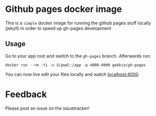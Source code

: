 # Github pages docker image

This is a `simple` docker image for running the github pages stuff locally (jekyll) in order to speed up gh-pages development

## Usage

Go to your app root and switch to the ```gh-pages``` branch. Afterwards run:
 
```
docker run --rm -ti -v $(pwd):/app -p 4000:4000 gekkie/gh-pages
```

You can now live edit your files locally and watch [localhost:4000](http://127.0.0.1.xip.io:4000)

# Feedback

Please post an issue on the issuetracker!
